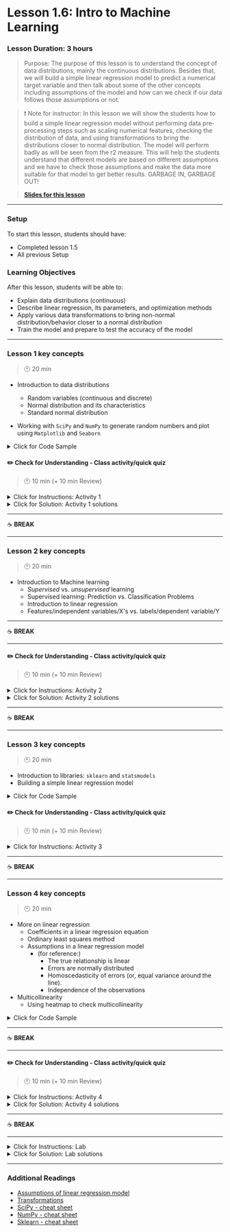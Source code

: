 # Lesson 1.6: Intro to Machine Learning

### Lesson Duration: 3 hours

> Purpose: The purpose of this lesson is to understand the concept of data distributions, mainly the continuous distributions. Besides that, we will build a simple linear regression model to predict a numerical target variable and then talk about some of the other concepts including assumptions of the model and how can we check if our data follows those assumptions or not.

> :exclamation: Note for instructor: In this lesson we will show the students how to build a simple linear regression model without performing data pre-processing steps such as scaling numerical features, checking the distribution of data, and using transformations to bring the distributions closer to normal distribution. The model will perform badly as will be seen from the r2 measure. This will help the students understand that different models are based on different assumptions and we have to check those assumptions and make the data more suitable for that model to get better results. GARBAGE IN, GARBAGE OUT!

> [**Slides for this lesson**](https://docs.google.com/presentation/d/1I3M1_9pV777ifCrx67xlIFMnbOJQfAsULapB5_QpWCA/edit?usp=sharing)

---

### Setup

To start this lesson, students should have:

- Completed lesson 1.5
- All previous Setup

### Learning Objectives

After this lesson, students will be able to:

- Explain data distributions (continuous)
- Describe linear regression, its parameters, and optimization methods
- Apply various data transformations to bring non-normal distribution/behavior closer to a normal distribution
- Train the model and prepare to test the accuracy of the model

---

### Lesson 1 key concepts

> :clock10: 20 min

- Introduction to data distributions

  - Random variables (continuous and discrete)
  - Normal distribution and its characteristics
  - Standard normal distribution

- Working with `SciPy` and `NumPy` to generate random numbers and plot using `Matplotlib` and `Seaborn`

<details>
<summary> Click for Code Sample </summary>

:exclamation: Note for instructor: Keep using `merged_clean_ver2.csv` file.

```python
import numpy as np
from scipy.stats import norm
import math
import matplotlib.pyplot as plt
%matplotlib inline
```

```python
plt.hist(np.random.randn(10000), bins=40)
plt.show()
from scipy.stats import norm
import math
normal = norm(0, math.sqrt(9))
# print(normal.pdf(4))
# print(normal.cdf(2))
# print(normal.rvs())

fig, ax = plt.subplots(1, 1)
x = np.linspace(-3,3,1000) # Generating evenly spaced numbers (1000)  between -3 and 3.
y = norm.pdf(x) # Generating a plot of the 'Normal distribution' using the points in x.
ax.plot(x,y)
plt.show()
```

</details>

#### :pencil2: Check for Understanding - Class activity/quick quiz

> :clock10: 10 min (+ 10 min Review)

<details>
  <summary> Click for Instructions: Activity 1 </summary>

(_Share the following link with your students._)

- Link to [activity 1](https://github.com/ironhack-edu/data_1.06_activities/blob/master/1.06_activity_1.md).

</details>

<details>
  <summary>Click for Solution: Activity 1 solutions</summary>

- Link to [activity 1 solution](https://gist.github.com/ironhack-edu/8d65d00df0d3b2bc37c0d67440660d94).

</details>

---

:coffee: **BREAK**

---

### Lesson 2 key concepts

> :clock10: 20 min

- Introduction to Machine learning
  - _Supervised_ vs. _unsupervised_ learning
  - Supervised learning: Prediction vs. Classification Problems
  - Introduction to linear regression
  - Features/independent variables/X's vs. labels/dependent variable/Y

---

:coffee: **BREAK**

---

#### :pencil2: Check for Understanding - Class activity/quick quiz

> :clock10: 10 min (+ 10 min Review)

<details>
  <summary> Click for Instructions: Activity 2 </summary>

- Link to [activity 2](https://github.com/ironhack-edu/data_1.06_activities/blob/master/1.06_activity_2.md).

</details>

<details>
  <summary>Click for Solution: Activity 2 solutions</summary>

**Class debate**

</details>

---

:coffee: **BREAK**

---

### Lesson 3 key concepts

> :clock10: 20 min

- Introduction to libraries: `sklearn` and `statsmodels`
- Building a simple linear regression model

<details>
  <summary> Click for Code Sample </summary>

```python
import pandas as pd

from sklearn import linear_model
from sklearn.metrics import mean_squared_error, r2_score

import statsmodels.api as sm
from statsmodels.formula.api import ols

# apply linear regression on the following data
data = pd.read_csv('regression_data1.csv') # this file is inside files_for_lesson_and_activities folder
data.head()

Y = data['TARGET_D']
X = data.drop(['TARGET_D'], axis=1)
# The linear model has the formula Y = a * X + b, with 'add_constant' we force the model
# to have an intercept because by default on statsmodel library the `linear models`
# doesn't have intercept!!!
X = sm.add_constant(X)
model = sm.OLS(Y,X).fit()

print(model.summary())
```

```python
# Using sklearn
from sklearn import linear_model
from sklearn.metrics import mean_squared_error, r2_score

Y = data['TARGET_D']
X = data.drop(['TARGET_D'], axis=1)
lm = linear_model.LinearRegression()
model = lm.fit(X,Y)
print("R2 value is = ",round(lm.score(X,Y),2))
```

```python
predictions = lm.predict(X)
print("R2 value is = ",round(r2_score(Y, predictions),2))
print("The intercept of the model is = ",lm.intercept_)
print("The coefficients of the model are = ",lm.coef_)
predictions = lm.predict(X)
mse = mean_squared_error(Y, predictions)
print("The mse of the model is = ",mse)
```

</details>

#### :pencil2: Check for Understanding - Class activity/quick quiz

> :clock10: 10 min (+ 10 min Review)

<details>
  <summary> Click for Instructions: Activity 3 </summary>

- Link to [activity 3](https://github.com/ironhack-edu/data_1.06_activities/blob/master/1.06_activity_3.md).

</details>

---

:coffee: **BREAK**

---

### Lesson 4 key concepts

> :clock10: 20 min

- More on linear regression
  - Coefficients in a linear regression equation
  - Ordinary least squares method
  - Assumptions in a linear regression model
    - (for reference:)
      - The true relationship is linear
      - Errors are normally distributed
      - Homoscedasticity of errors (or, equal variance around the line).
      - Independence of the observations
- Multicollinearity
  - Using heatmap to check multicollinearity

<details>
<summary> Click for Code Sample </summary>

```python
import seaborn as sns

correlations_matrix = data.corr()
mask = np.zeros_like(correlations_matrix)
mask[np.triu_indices_from(mask)] = True
fig, ax = plt.subplots(figsize=(10, 8))
ax = sns.heatmap(correlations_matrix, mask=mask, annot=True)
plt.show()
# We can see that there is a very strong positive correlation between IC1 and IC2, IC2 and IC3, IC3 and IC4
# using the concept of multicollinearity, let's drop IC2, IC3 and IC4
data = data.drop(['IC2', 'IC3', 'IC4'],axis=1)
```

</details>

---

:coffee: **BREAK**

---

#### :pencil2: Check for Understanding - Class activity/quick quiz

> :clock10: 10 min (+ 10 min Review)

<details>
  <summary> Click for Instructions: Activity 4 </summary>

- Link to [activity 4](https://github.com/ironhack-edu/data_1.06_activities/blob/master/1.06_activity_4.md).

</details>

<details>
  <summary>Click for Solution: Activity 4 solutions</summary>

- Link to [activity 4 solution](https://gist.github.com/ironhack-edu/4e001a424fd757a191e820c005da96e8).

</details>

---

:coffee: **BREAK**

---

<details>
  <summary> Click for Instructions: Lab </summary>

- Link to the lab: [https://github.com/ironhack-labs/lab-customer-analysis-round-4](https://github.com/ironhack-labs/lab-customer-analysis-round-4)

</details>

<details>
  <summary>Click for Solution: Lab solutions</summary>

- Link to the [lab solution](https://gist.github.com/ironhack-edu/2c348371c73daa5834718970b59e6eb5).

</details>

---

### Additional Readings

- [Assumptions of linear regression model](https://www.jmp.com/en_us/statistics-knowledge-portal/what-is-regression/simple-linear-regression-assumptions.html)
- [Transformations](https://aegis4048.github.io/transforming-non-normal-distribution-to-normal-distribution)
- [SciPy - cheat sheet](https://s3.amazonaws.com/assets.datacamp.com/blog_assets/Python_SciPy_Cheat_Sheet_Linear_Algebra.pdf)
- [NumPy - cheat sheet](https://s3.amazonaws.com/assets.datacamp.com/blog_assets/Numpy_Python_Cheat_Sheet.pdf)
- [Sklearn - cheat sheet](https://s3.amazonaws.com/assets.datacamp.com/blog_assets/Scikit_Learn_Cheat_Sheet_Python.pdf)
